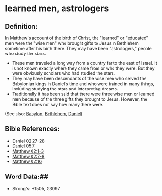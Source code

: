 # learned men, astrologers #

## Definition: ##

In Matthew's account of the birth of Christ, the "learned" or "educated" men were the "wise men" who brought gifts to Jesus in Bethlehem sometime after his birth there. They may have been "astrologers," people who study the stars.

* These men traveled a long way from a country far to the east of Israel. It is not known exactly where they came from or who they were. But they were obviously scholars who had studied the stars.
* They may have been descendants of the wise men who served the Babylonian kings in Daniel's time and who were trained in many things, including studying the stars and interpreting dreams.
* Traditionally it has been said that there were three wise men or learned men because of the three gifts they brought to Jesus. However, the Bible text does not say how many there were.

(See also: [Babylon](../names/babylon.md), [Bethlehem](../names/bethlehem.md), [Daniel](../names/daniel.md))

## Bible References: ##

* [Daniel 02:27-28](rc://en/tn/help/dan/02/27)
* [Daniel 05:7](rc://en/tn/help/dan/05/07)
* [Matthew 02:1-3](rc://en/tn/help/mat/02/01)
* [Matthew 02:7-8](rc://en/tn/help/mat/02/07)
* [Matthew 02:16](rc://en/tn/help/mat/02/16)

## Word Data:##

* Strong's: H1505, G3097
